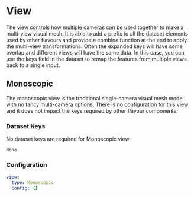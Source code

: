 # View
The view controls how multiple cameras can be used together to make a multi-view visual mesh.
It is able to add a prefix to all the dataset elements used by other flavours and provide a combine function at the end to apply the multi-view transformations.
Often the expanded keys will have some overlap and different views will have the same data.
In this case, you can use the keys field in the dataset to remap the features from multiple views back to a single input.

## Monoscopic
The monoscopic view is the traditional single-camera visual mesh mode with no fancy multi-camera options.
There is no configuration for this view and it does not impact the keys required by other flavour components.

### Dataset Keys
No dataset keys are required for Monoscopic view
```
None
```

### Configuration
```yaml
view:
  type: Monoscopic
  config: {}
```

